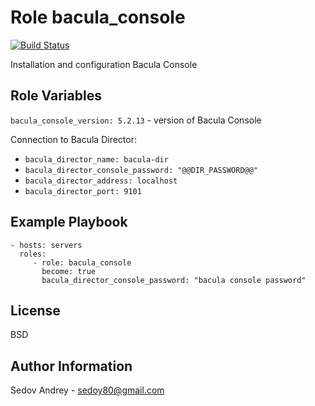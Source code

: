 Role bacula_console
===================

[![Build Status](https://travis-ci.org/sedovandrew/ansible-role-bacula-console.svg?branch=master)](https://travis-ci.org/sedovandrew/ansible-role-bacula-console)

Installation and configuration Bacula Console

Role Variables
--------------

`bacula_console_version: 5.2.13` - version of Bacula Console

Connection to Bacula Director:

- `bacula_director_name: bacula-dir`
- `bacula_director_console_password: "@@DIR_PASSWORD@@"`
- `bacula_director_address: localhost`
- `bacula_director_port: 9101`

Example Playbook
----------------

    - hosts: servers
      roles:
         - role: bacula_console
           become: true
           bacula_director_console_password: "bacula console password"

License
-------

BSD

Author Information
------------------

Sedov Andrey - sedoy80@gmail.com
